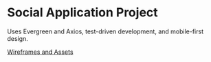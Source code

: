 # Social Application Project

Uses Evergreen and Axios, test-driven development, and mobile-first design.

[Wireframes and Assets](https://drive.google.com/drive/folders/1_h26HxwMMhcvMVwEEztjFgCJhmjO8MtO?usp=sharing)
